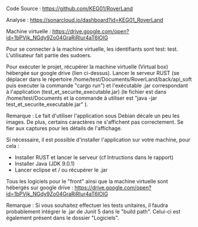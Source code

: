 Code Source : 
https://github.com/KEG01/RoverLand

Analyse : 
https://sonarcloud.io/dashboard?id=KEG01_RoverLand

Machine virtuelle : 
https://drive.google.com/open?id=1bPVjk_NGdy9Zo04GraRiRlur4aT6lOlG

Pour se connecter à la machine virtuelle, les identifiants sont test: test. L'utilisateur fait partie des sudoers.

Pour exécuter le projet, récupérer la machine virtuelle (Virtual box) hébergée sur google drive (lien ci-dessus).
Lancer le serveur RUST (se déplacer dans le répertoire /home/test/Documents/RoverLand/back/api_soft puis executer la commande "cargo run") et l'exécutable .jar correspondant à l'application (test_et_securite_executable.jar) (le fichier est dans /home/test/Documents et la commande à utiliser est "java -jar test_et_securite_executable.jar" ).

Remarque : Le fait d'utiliser l'application sous Debian décale un peu les images. De plus, certains caractères ne s'affichent pas correctement. Se fier aux captures pour les détails de l'affichage.

Si nécessaire, il est possible d'installer l'application sur votre machine, pour cela : 
- Installer RUST et lancer le serveur (cf Intructions dans le rapport)
- Installer Java (JDK 9.0.1)
- Lancer eclipse et / ou récupérer le .jar

Tous les logiciels pour le "front" ainsi que la machine virtuelle sont hébergés sur google drive :
https://drive.google.com/open?id=1bPVjk_NGdy9Zo04GraRiRlur4aT6lOlG

Remarque : Si vous souhaitez effectuer les tests unitaires, il faudra probablement intégrer le .jar de Junit 5 dans le "build path". Celui-ci est également présent dans le dossier "Logiciels".
